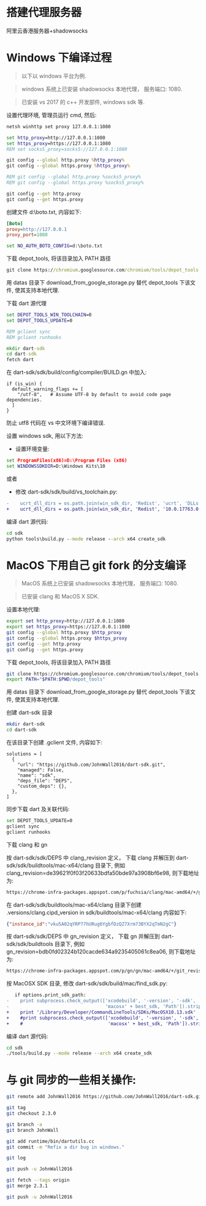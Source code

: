 # 搭建代理服务器
阿里云香港服务器+shadowsocks

# Windows 下编译过程
> 以下以 windows 平台为例.

> windows 系统上已安装 shadowsocks 本地代理， 服务端口: 1080. 

>已安装 vs 2017 的 c++ 开发部件, windows sdk 等.

设置代理环境, 管理员运行 cmd, 然后:
```cmd
netsh winhttp set proxy 127.0.0.1:1080

set http_proxy=http://127.0.0.1:1080
set https_proxy=https://127.0.0.1:1080
REM set socks5_proxy=socks5://127.0.0.1:1080

git config --global http.proxy %http_proxy%
git config --global https.proxy %https_proxy%

REM git config --global http.proxy %socks5_proxy% 
REM git config --global https.proxy %socks5_proxy% 

git config --get http.proxy
git config --get https.proxy
``` 

创建文件 d:\boto.txt, 内容如下:
```ini
[Boto] 
proxy=http://127.0.0.1
proxy_port=1080
```
```cmd
set NO_AUTH_BOTO_CONFIG=d:\boto.txt
```

下载 depot_tools, 将该目录加入 PATH 路径
```cmd
git clone https://chromium.googlesource.com/chromium/tools/depot_tools.git
```
用 datas 目录下 download_from_google_storage.py 替代 depot_tools 下该文件, 使其支持本地代理.

下载 dart 源代理
```cmd
set DEPOT_TOOLS_WIN_TOOLCHAIN=0
set DEPOT_TOOLS_UPDATE=0

REM gclient sync
REM gclient runhooks

mkdir dart-sdk
cd dart-sdk
fetch dart
```

在 dart-sdk/sdk/build/config/compiler/BUILD.gn 中加入:
```gn
if (is_win) {
  default_warning_flags += [
    "/utf-8",   # Assume UTF-8 by default to avoid code page dependencies.
  ]
}
```
防止 utf8 代码在 vs 中文环境下编译错误.

设置 windows sdk, 用以下方法:
- 设置环境变量:
```cmd
set ProgramFiles(x86)=D:\Program Files (x86)
set WINDOWSSDKDIR=D:\Windows Kits\10
```
或者
- 修改 dart-sdk/sdk/build/vs_toolchain.py:
```diff
-    ucrt_dll_dirs = os.path.join(win_sdk_dir, 'Redist', 'ucrt', 'DLLs',
+    ucrt_dll_dirs = os.path.join(win_sdk_dir, 'Redist', '10.0.17763.0', 'ucrt', 'DLLs',
```

编译 dart 源代码:
```cmd
cd sdk
python tools\build.py --mode release --arch x64 create_sdk
```

# MacOS 下用自己 git fork 的分支编译

> MacOS 系统上已安装 shadowsocks 本地代理， 服务端口: 1080. 

> 已安装 clang 和 MacOS X SDK.

设置本地代理:
```bash
export set http_proxy=http://127.0.0.1:1080
export set https_proxy=https://127.0.0.1:1080
git config --global http.proxy $http_proxy
git config --global https.proxy $https_proxy
git config --get http.proxy
git config --get https.proxy
```

下载 depot_tools, 将该目录加入 PATH 路径
```bash
git clone https://chromium.googlesource.com/chromium/tools/depot_tools.git
export PATH="$PATH:$PWD/depot_tools"
```

用 datas 目录下 download_from_google_storage.py 替代 depot_tools 下该文件, 使其支持本地代理.

创建 dart-sdk 目录
```bash
mkdir dart-sdk
cd dart-sdk
```

在该目录下创建 .gclient 文件, 内容如下:
```gclient
solutions = [
  {
    "url": "https://github.com/JohnWall2016/dart-sdk.git",
    "managed": False,
    "name": "sdk",
    "deps_file": "DEPS",
    "custom_deps": {},
  },
]
```

同步下载 dart 及关联代码:
```bash
set DEPOT_TOOLS_UPDATE=0
gclient sync
gclient runhooks
```

下载 clang 和 gn

按 dart-sdk/sdk/DEPS 中 clang_revision 定义， 下载 clang 并解压到 dart-sdk/sdk/buildtools/mac-x64/clang 目录下, 例如 clang_revision=de39621f0f03f20633bdfa50bde97a3908bf6e98, 则下载地址为:
```bash
https://chrome-infra-packages.appspot.com/p/fuchsia/clang/mac-amd64/+/git_revision:de39621f0f03f20633bdfa50bde97a3908bf6e98
```

在 dart-sdk/sdk/buildtools/mac-x64/clang 目录下创建 .versions/clang.cipd_version in sdk/buildtools/mac-x64/clang 内容如下:
```json 
{"instance_id":"vku5A02qYRP77hURug6YgbfDzQZ7Xrm73BYX2qTmN2gC"}
```

按 dart-sdk/sdk/DEPS 中 gn_revision 定义， 下载 gn 并解压到 dart-sdk/sdk/buildtools 目录下, 例如 gn_revision=bdb0fd02324b120cacde634a9235405061c8ea06, 则下载地址为:
```bash
https://chrome-infra-packages.appspot.com/p/gn/gn/mac-amd64/+/git_revision:bdb0fd02324b120cacde634a9235405061c8ea06
```

按 MacOSX SDK 目录, 修改 dart-sdk/sdk/build/mac/find_sdk.py:
```diff
   if options.print_sdk_path:
-    print subprocess.check_output(['xcodebuild', '-version', '-sdk',
-                                   'macosx' + best_sdk, 'Path']).strip()
+    print '/Library/Developer/CommandLineTools/SDKs/MacOSX10.13.sdk'
+    #print subprocess.check_output(['xcodebuild', '-version', '-sdk',
+    #                               'macosx' + best_sdk, 'Path']).strip()
```

编译 dart 源代码:
```bash
cd sdk
./tools/build.py --mode release --arch x64 create_sdk
```

# 与 git 同步的一些相关操作:
```bash
git remote add JohnWall2016 https://github.com/JohnWall2016/dart-sdk.git

git tag
git checkout 2.3.0

git branch -a
git branch JohnWall

git add runtime/bin/dartutils.cc
git commit -m "Refix a dir bug in windows."

git log

git push -u JohnWall2016

git fetch --tags origin
git merge 2.3.1

git push -u JohnWall2016
```